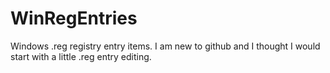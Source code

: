# WinRegEntries
Windows .reg registry entry items.
I am new to github and I thought I would start with a little .reg entry editing.

